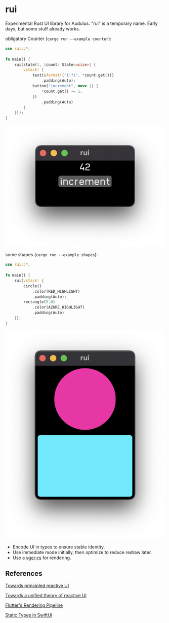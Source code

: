 # rui
Experimental Rust UI library for Audulus. "rui" is a temporary name. Early days, but some stuff already works.

obligatory Counter (`cargo run --example counter`):

```Rust
use rui::*;

fn main() {
    rui(state(1, |count: State<usize>| {
        vstack! {
            text(&format!("{:?}", *count.get()))
                .padding(Auto);
            button("increment", move || {
                *count.get() += 1;
            })
                .padding(Auto)
        }
    }));
}
```

![counter screenshot](screenshots/counter.png)

some shapes (`cargo run --example shapes`):

```rust
use rui::*;

fn main() {
    rui(vstack! {
        circle()
            .color(RED_HIGHLIGHT)
            .padding(Auto);
        rectangle(5.0)
            .color(AZURE_HIGHLIGHT)
            .padding(Auto)
    });
}
```

![shapes screenshot](screenshots/shapes.png)

- Encode UI in types to ensure stable identity.
- Use immediate mode initially, then optimize to reduce redraw later.
- Use a [vger-rs](https://github.com/audulus/vger-rs) for rendering.

## References

[Towards principled reactive UI](https://raphlinus.github.io/rust/druid/2020/09/25/principled-reactive-ui.html)

[Towards a unified theory of reactive UI](https://raphlinus.github.io/ui/druid/2019/11/22/reactive-ui.html)

[Flutter's Rendering Pipeline](https://www.youtube.com/watch?v=UUfXWzp0-DU)

[Static Types in SwiftUI](https://www.objc.io/blog/2019/11/05/static-types-in-swiftui/)
